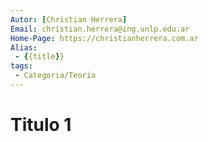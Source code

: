 ```yaml
---
Autor: [Christian Herrera]
Email: christian.herrera@ing.unlp.edu.ar
Home-Page: https://christianherrera.com.ar
Alias: 
 - {{title}}
tags:
 - Categoria/Teoria
---
```


# Titulo 1
